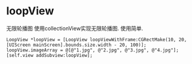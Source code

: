 # loopView
无限轮播图
使用collectionView实现无限轮播图.
使用简单.

    LoopView *loopView = [LoopView loopViewWithFrame:CGRectMake(10, 20, [UIScreen mainScreen].bounds.size.width - 20, 100)];
    loopView.imageArray = @[@"1.jpg", @"2.jpg", @"3.jpg", @"4.jpg"];
    [self.view addSubview:loopView];
